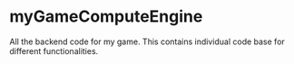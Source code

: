 # myGameComputeEngine
All the backend code for my game. This contains individual code base for different functionalities.
